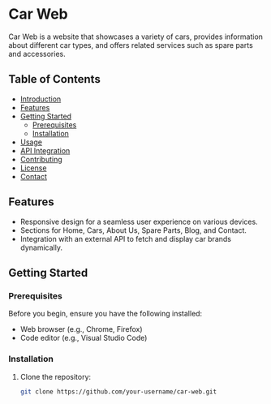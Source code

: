 # Car Web

Car Web is a website that showcases a variety of cars, provides information about different car types, and offers related services such as spare parts and accessories.

## Table of Contents
- [Introduction](#car-web)
- [Features](#features)
- [Getting Started](#getting-started)
  - [Prerequisites](#prerequisites)
  - [Installation](#installation)
- [Usage](#usage)
- [API Integration](#api-integration)
- [Contributing](#contributing)
- [License](#license)
- [Contact](#contact)

## Features

- Responsive design for a seamless user experience on various devices.
- Sections for Home, Cars, About Us, Spare Parts, Blog, and Contact.
- Integration with an external API to fetch and display car brands dynamically.

## Getting Started

### Prerequisites

Before you begin, ensure you have the following installed:

- Web browser (e.g., Chrome, Firefox)
- Code editor (e.g., Visual Studio Code)

### Installation

1. Clone the repository:

   ```bash
   git clone https://github.com/your-username/car-web.git
